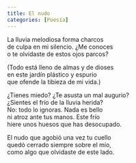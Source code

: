 ```yaml
---
title: El nudo 
categories: [Poesía]
---
```


La lluvia melodiosa forma charcos<br>
de culpa en mi silencio. ¿Me conoces<br>
o te olvidaste de estos ojos parcos?<br>

(Todo está lleno de almas y de dioses <br>
en este jardín plástico y espurio<br>
que ofende la tibieza de mi vida.)<br>

¿Tienes miedo? ¿Te asusta un mal augurio?<br>
¿Sientes el frío de la lluvia herida?<br>
No: todo lo ignoras. Nada es bello<br>
ni atroz ante tus manos. Este frío <br>
hiere unos huesos que has desocupado.<br>

El nudo que agobió una vez tu cuello<br>
quedó cerrado siempre sobre el mío,<br>
como algo que olvidaste de este lado.
